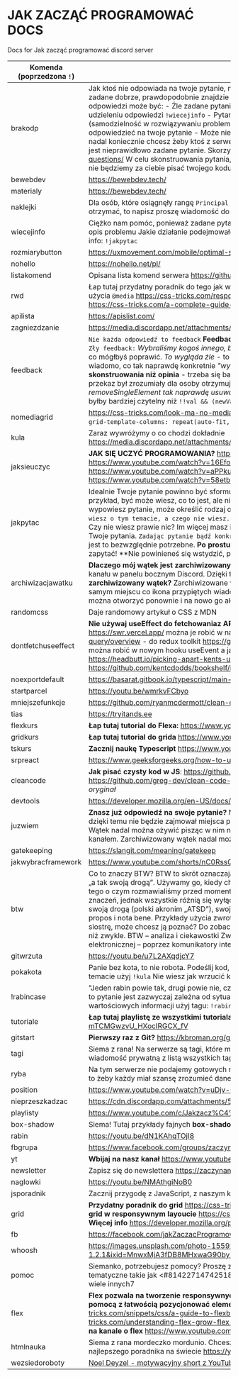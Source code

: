 # JAK ZACZĄĆ PROGRAMOWAĆ DOCS

Docs for Jak zacząć programować discord server

| Komenda (poprzedzona `!`) | Treść                                                                                                                                                                                                                                                                                                                                                                                                                                                                                                                                                                                                                                                                                                                                                                                                                                                                                                                                                                                                                                       |
| ------------------------- | ------------------------------------------------------------------------------------------------------------------------------------------------------------------------------------------------------------------------------------------------------------------------------------------------------------------------------------------------------------------------------------------------------------------------------------------------------------------------------------------------------------------------------------------------------------------------------------------------------------------------------------------------------------------------------------------------------------------------------------------------------------------------------------------------------------------------------------------------------------------------------------------------------------------------------------------------------------------------------------------------------------------------------------------- |
| brakodp                   | Jak ktoś nie odpowiada na twoje pytanie, nie pinguj losowych osób zabierając im czas. Jeżeli twoje pytanie jest zadane dobrze, prawdopodobnie znajdzie się ktoś, kto przyjdzie ci i w nim pomoże. Przyczyną braku odpowiedzi może być: - Źle zadane pytanie `!jakpytac` - Brak potrzebnych informacji, które pomogą w udzieleniu odpowiedzi `!wiecejinfo` - Pytanie jest leniwe, ten problem można łatwo rozwiązać samodzielnie (samodzielność w rozwiązywaniu problemów jest bardzo ważna w programowaniu) - Nikt obecnie nie ma czasu odpowiedzieć na twoje pytanie - Może nie ma na serwerze osoby, która potrafi rozwiązać twój problem Jeżeli nadal koniecznie chcesz żeby ktoś z serwera pomógł ci z twoim problemem, może przyczyną braku odpowiedzi jest nieprawidłowo zadane pytanie. Skorzystaj z tej apki: https://goodideagiver.github.io/how-to-ask-good-questions/ W celu skonstruowania pytania, które jest łatwiejsze do zrozumienia Po pierwsze **szanuj czas innych**, nie będziemy za ciebie pisać twojego kodu. `!ryba` |
| bewebdev                  | https://bewebdev.tech/                                                                                                                                                                                                                                                                                                                                                                                                                                                                                                                                                                                                                                                                                                                                                                                                                                                                                                                                                                                                                      |
| materialy                 | https://bewebdev.tech/                                                                                                                                                                                                                                                                                                                                                                                                                                                                                                                                                                                                                                                                                                                                                                                                                                                                                                                                                                                                                      |
| naklejki                  | Dla osób, które osiągnęły rangę `Principal member` mamy naklejki na laptopa z logiem JZP! Jeśli chcesz je otrzymać, to napisz proszę wiadomość do Filipa lub Kacpra.                                                                                                                                                                                                                                                                                                                                                                                                                                                                                                                                                                                                                                                                                                                                                                                                                                                                        |
| wiecejinfo                | Ciężko nam pomóc, ponieważ zadane pytanie ma mało informacji. Czego może brakować? Kod Dokładniejszy opis problemu Jakie działanie podejmowałeś/podejmowałaś do tej pory w celu rozwiązania problemu? Więcej info: `!jakpytac`                                                                                                                                                                                                                                                                                                                                                                                                                                                                                                                                                                                                                                                                                                                                                                                                              |
| rozmiarybutton            | https://uxmovement.com/mobile/optimal-size-and-spacing-for-mobile-buttons/                                                                                                                                                                                                                                                                                                                                                                                                                                                                                                                                                                                                                                                                                                                                                                                                                                                                                                                                                                  |
| nohello                   | https://nohello.net/pl/                                                                                                                                                                                                                                                                                                                                                                                                                                                                                                                                                                                                                                                                                                                                                                                                                                                                                                                                                                                                                     |
| listakomend               | Opisana lista komend serwera https://github.com/NowYouKnowProgramming/jzp-docs0                                                                                                                                                                                                                                                                                                                                                                                                                                                                                                                                                                                                                                                                                                                                                                                                                                                                                                                                                             |
| rwd                       | Łap tutaj przydatny poradnik do tego jak wykorzystywać **grid** i **flex** do tworzenia responsywnych stron bez użycia `@media` <https://css-tricks.com/responsive-layouts-fewer-media-queries/> **Jak używać Media query?** <https://css-tricks.com/a-complete-guide-to-css-media-queries/>6                                                                                                                                                                                                                                                                                                                                                                                                                                                                                                                                                                                                                                                                                                                                               |
| apilista                  | https://apislist.com/                                                                                                                                                                                                                                                                                                                                                                                                                                                                                                                                                                                                                                                                                                                                                                                                                                                                                                                                                                                                                       |
| zagniezdzanie             | https://media.discordapp.net/attachments/931969825545257041/990902168796164126/unknown.png                                                                                                                                                                                                                                                                                                                                                                                                                                                                                                                                                                                                                                                                                                                                                                                                                                                                                                                                                  |
| feedback                  | `Nie każda odpowiedź to feedback` **Feedback** to informacja rozwojowa, co robisz dobrze, a co możesz poprawić. `Zły feedback:` _Wybraliśmy kogoś innego, bo lepiej pasował_ - to informacja o kimś innym, a nie feedback o tym co mógłbyś poprawić. _To wygląda źle_ - to opinia, a nie informacja, co konkretnie można poprawić, ani nawet nie wiadomo, co tak naprawdę konkretnie _"wyglądało źle"_ `Dobry feedback:` **Musi być konkretny** **Jest trudniejszy do skonstruowania niż opinia** - trzeba się bardziej wysilić żeby dobrze zredagować przekazywaną treść, aby przekaz był zrozumiały dla osoby otrzymującej feedback `Przykłady dobrego feedbacku:` _Funkcja removeSingleElement tak naprawdę usuwa element po id a nie element tak jak nazwa by wskazywała_ \*tutaj if byłby bardziej czytelny niż `!!val && (newValues[key] = val);`                                                                                                                                                                                     |
| nomediagrid               | https://css-tricks.com/look-ma-no-media-queries-responsive-layouts-using-css-grid/ `css display: grid; grid-template-columns: repeat(auto-fit, minmax(320px,fr)); gap:rem;`3                                                                                                                                                                                                                                                                                                                                                                                                                                                                                                                                                                                                                                                                                                                                                                                                                                                                |
| kula                      | Zaraz wywróżymy o co chodzi dokładnie https://media.discordapp.net/attachments/931969825545257041/936657659678048266/image0.jpg3                                                                                                                                                                                                                                                                                                                                                                                                                                                                                                                                                                                                                                                                                                                                                                                                                                                                                                            |
| jaksieuczyc               | **JAK SIĘ UCZYĆ PROGRAMOWANIA?** https://www.youtube.com/watch?v=KC0AANAYoTg https://www.youtube.com/watch?v=16EfoKAAiFY https://www.youtube.com/watch?v=J4uIf17q6wE https://www.youtube.com/watch?v=aPPkufI70HM https://www.youtube.com/watch?v=2GJnpgz5VrQ https://www.youtube.com/watch?v=58etbJqMJR0 https://www.youtube.com/watch?v=NQzxGt-c9WE                                                                                                                                                                                                                                                                                                                                                                                                                                                                                                                                                                                                                                                                                        |
| jakpytac                  | Idealnie Twoje pytanie powinno być sformułowane w taki sposób, aby `wskazywało na brakujące informacje`. Na przykład, być może wiesz, co to jest, ale nie wiesz jak to działa lub dlaczego coś jest ważne. Sposób w jaki wypowiesz pytanie, może określić rodzaj otrzymywanej odpowiedzi. `Zanim zapytasz, pomyśl o tym, co już wiesz o tym temacie, a czego nie wiesz.` Czy masz dużo informacji i potrzebujesz tylko drobnych szczegółów? Czy nie wiesz prawie nic? Im więcej masz informacji na dany temat, tym bardziej inteligentne i trafne mogą być Twoje pytania. `Zadając pytanie bądź konkretny.` Najlepiej trzymać się krótkich zdań. Nie używaj więcej słów, niż jest to bezwzględnie potrzebne. **Po prostu pytaj!** Najważniejszą częścią zadawania pytań jest po prostu zapytać! **Nie powinieneś się wstydzić, prosząc o pomoc czy informację.**1                                                                                                                                                                           |
| archiwizacjawatku         | **Dlaczego mój wątek jest zarchiwizowany?** Archiwizacja wątku powoduje jego zniknięcie z widoku pod nazwą kanału w panelu bocznym Discord. Dzięki temu zakończone rozmowy nie zaśmiecają widoku. **Jak odszukać zarchiwizowany wątek?** Zarchiwizowane wątki można znaleźć pod ikoną wątków, która znajduje się w tym samym miejscu co ikona przypiętych wiadomości kanału. Oczywiście, każdy zarchiwizowany wątek będzie można otworzyć ponownie i na nowo go aktywować, po prostu wysyłając w nim wiadomość.                                                                                                                                                                                                                                                                                                                                                                                                                                                                                                                             |
| randomcss                 | Daje randomowy artykuł o CSS z MDN                                                                                                                                                                                                                                                                                                                                                                                                                                                                                                                                                                                                                                                                                                                                                                                                                                                                                                                                                                                                          |
| dontfetchuseeffect        | **Nie używaj useEffect do fetchowaniaz API** można skorzystać z: <https://react-query.tanstack.com/> <https://swr.vercel.app/> można je robić w narzędziach do zarządzania stanem <https://redux-toolkit.js.org/rtk-query/overview> - do redux toolkit <https://github.com/pmndrs/zustand> w przyszłości pewnie takie rzeczy będzie można robić w nowym hooku useEvent a jak chcesz robić bez bibliotek to możesz skorzystać z <https://headbutt.io/picking-apart-kents-useasync/> (potrzebny useSafeDispatch - <https://github.com/kentcdodds/bookshelf/issues/106>)                                                                                                                                                                                                                                                                                                                                                                                                                                                                       |
| noexportdefault           | https://basarat.gitbook.io/typescript/main-1/defaultisbad                                                                                                                                                                                                                                                                                                                                                                                                                                                                                                                                                                                                                                                                                                                                                                                                                                                                                                                                                                                   |
| startparcel               | https://youtu.be/wmrkvFCbyo                                                                                                                                                                                                                                                                                                                                                                                                                                                                                                                                                                                                                                                                                                                                                                                                                                                                                                                                                                                                                 |
| mniejszefunkcje           | https://github.com/ryanmcdermott/clean-code-javascript#functions                                                                                                                                                                                                                                                                                                                                                                                                                                                                                                                                                                                                                                                                                                                                                                                                                                                                                                                                                                            |
| tias                      | https://tryitands.ee                                                                                                                                                                                                                                                                                                                                                                                                                                                                                                                                                                                                                                                                                                                                                                                                                                                                                                                                                                                                                        |
| flexkurs                  | **Łap tutaj tutorial do Flexa:** https://www.youtube.com/watch?v=o_GnXwio5Hs                                                                                                                                                                                                                                                                                                                                                                                                                                                                                                                                                                                                                                                                                                                                                                                                                                                                                                                                                                |
| gridkurs                  | **Łap tutaj tutorial do grida** https://www.youtube.com/watch?v=HaDYXVqbJcw                                                                                                                                                                                                                                                                                                                                                                                                                                                                                                                                                                                                                                                                                                                                                                                                                                                                                                                                                                 |
| tskurs                    | **Zacznij naukę Typescript** https://www.youtube.com/watch?v=5CBZ6DymX0Y                                                                                                                                                                                                                                                                                                                                                                                                                                                                                                                                                                                                                                                                                                                                                                                                                                                                                                                                                                    |
| srpreact                  | https://www.geeksforgeeks.org/how-to-use-single-responsibility-principle-in-reactjs/                                                                                                                                                                                                                                                                                                                                                                                                                                                                                                                                                                                                                                                                                                                                                                                                                                                                                                                                                        |
| cleancode                 | **Jak pisać czysty kod w JS**: https://github.com/ryanmcdermott/clean-code-javascript **Tutaj po polsku**: https://github.com/greg-dev/clean-code-javascript-pl _chociaż tłumaczenie nie jest tak dobrze zrozumiałe jak oryginał_                                                                                                                                                                                                                                                                                                                                                                                                                                                                                                                                                                                                                                                                                                                                                                                                           |
| devtools                  | https://developer.mozilla.org/en-US/docs/Learn/Common_questions/What_are_browser_developer_tools                                                                                                                                                                                                                                                                                                                                                                                                                                                                                                                                                                                                                                                                                                                                                                                                                                                                                                                                            |
| juzwiem                   | **Znasz już odpowiedź na swoje pytanie?** Możesz napisać komendę `/close` w wątku aby go zarchiwizować, dzięki temu nie będzie zajmował miejsca pod kanałami w panelu bocznym discorda. **Co się stanie z wątkiem?** Wątek nadal można ożywić pisząc w nim nową wiadomość i powróci on wtedy do tego samego miejsca pod kanałem. Zarchiwizowany wątek nadal można wyszukać i czytać.                                                                                                                                                                                                                                                                                                                                                                                                                                                                                                                                                                                                                                                        |
| gatekeeping               | https://slangit.com/meaning/gatekeep                                                                                                                                                                                                                                                                                                                                                                                                                                                                                                                                                                                                                                                                                                                                                                                                                                                                                                                                                                                                        |
| jakwybracframework        | https://www.youtube.com/shorts/nC0RssQABmc                                                                                                                                                                                                                                                                                                                                                                                                                                                                                                                                                                                                                                                                                                                                                                                                                                                                                                                                                                                                  |
| btw                       | Co to znaczy BTW? BTW to skrót oznaczający „By The Way”, co stanowi odpowiednik polskiego „przy okazji” lub „a tak swoją drogą”. Używamy go, kiedy chcemy poruszyć w rozmowie inny wątek, który nawiązuje jednak do tego o czym rozmawialiśmy przed momentem. Definicja – co to znaczy BTW Akronim BTW posiada kilka znaczeń, jednak wszystkie różnią się wyłącznie kosmetycznie:. a tak przy okazji (polski akronim „ATPO”), a tak swoją drogą (polski akronim „ATSD”), swoją drogą, nawiasem mówiąc. BTW jest tożsame także ze zwrotami à propos i nota bene. Przykłady użycia zwrotu BTW Tomasz to mój dobry kolega. BTW, ma bardzo przystojną siostrę, może chcesz ją poznać? Do zobaczenia jutro, a tak BTW pamiętaj że spotykamy się godzinę wcześniej niż zwykle. BTW – analiza i ciekawostki Zwrot BTW wykorzystywany jest najczęściej w komunikacji elektronicznej – poprzez komunikatory internetowe, SMSy czy e-maile.                                                                                                           |
| gitwrzuta                 | https://youtu.be/u7L2AXqdjcY7                                                                                                                                                                                                                                                                                                                                                                                                                                                                                                                                                                                                                                                                                                                                                                                                                                                                                                                                                                                                               |
| pokakota                  | Panie bez kota, to nie robota. Podeślij kod, bo bez tego nie damy rady pomóc. Po więcej przydatnego info w tym temacie użyj `!kula` Nie wiesz jak wrzucić kod na GitHub? Użyj `!gitwrzuta`1                                                                                                                                                                                                                                                                                                                                                                                                                                                                                                                                                                                                                                                                                                                                                                                                                                                 |
| !rabincase                | "Jeden rabin powie tak, drugi powie nie, czyli pytanie, na które nie ma jednoznacznej odpowiedzi. Odpowiedź na to pytanie jest zazwyczaj zależna od sytuacji lub osoby, która na to pytanie odpowiada. Po więcej wartościowych informacji użyj tagu: `!rabin`"                                                                                                                                                                                                                                                                                                                                                                                                                                                                                                                                                                                                                                                                                                                                                                              |
| tutoriale                 | **Łap tutaj playlistę ze wszystkimi tutorialami z kanału** https://youtube.com/playlist?list=PLvyZdqt1XP-mTCMGwzvU_HXocIRGCX_fV                                                                                                                                                                                                                                                                                                                                                                                                                                                                                                                                                                                                                                                                                                                                                                                                                                                                                                             |
| gitstart                  | **Pierwszy raz z Git?** <https://kbroman.org/github_tutorial/pages/first_time.html>                                                                                                                                                                                                                                                                                                                                                                                                                                                                                                                                                                                                                                                                                                                                                                                                                                                                                                                                                         |
| tagi                      | Siema z rana! Na serwerze są tagi, które mogą zawierać przydatne informacje. Wpisz !tag list żeby dostać wiadomość prywatną z listą wszystkich tagów.                                                                                                                                                                                                                                                                                                                                                                                                                                                                                                                                                                                                                                                                                                                                                                                                                                                                                       |
| ryba                      | Na tym serwerze nie podajemy gotowych rozwiązań. Stosujemy zasadę „daj wędkę zamiast ryby”. Dbamy tutaj o to żeby każdy miał szansę zrozumieć dane zagadnienie.0                                                                                                                                                                                                                                                                                                                                                                                                                                                                                                                                                                                                                                                                                                                                                                                                                                                                            |
| position                  | https://www.youtube.com/watch?v=uDjv-CsXqbs <https://developer.mozilla.org/en-US/docs/Web/CSS/position>                                                                                                                                                                                                                                                                                                                                                                                                                                                                                                                                                                                                                                                                                                                                                                                                                                                                                                                                     |
| nieprzeszkadzac           | https://cdn.discordapp.com/attachments/584850909725458503/932062776237637633/Do_not_disturb.mp4                                                                                                                                                                                                                                                                                                                                                                                                                                                                                                                                                                                                                                                                                                                                                                                                                                                                                                                                             |
| playlisty                 | https://www.youtube.com/c/Jakzacz%C4%85%C4%87programowa%C4%87/playlists                                                                                                                                                                                                                                                                                                                                                                                                                                                                                                                                                                                                                                                                                                                                                                                                                                                                                                                                                                     |
| box-shadow                | Siema! Tutaj przykłady fajnych **box-shadow** <https://getcssscan.com/css-box-shadow-examples>                                                                                                                                                                                                                                                                                                                                                                                                                                                                                                                                                                                                                                                                                                                                                                                                                                                                                                                                              |
| rabin                     | https://youtu.be/dN1KAhqTOjI8                                                                                                                                                                                                                                                                                                                                                                                                                                                                                                                                                                                                                                                                                                                                                                                                                                                                                                                                                                                                               |
| fbgrupa                   | https://www.facebook.com/groups/zaczynamy.programowac/                                                                                                                                                                                                                                                                                                                                                                                                                                                                                                                                                                                                                                                                                                                                                                                                                                                                                                                                                                                      |
| yt                        | **Wbijaj na nasz kanał** https://www.youtube.com/channel/UCF4jzVCa2J45NXnNtf6XBoA?sub_confirmation=1                                                                                                                                                                                                                                                                                                                                                                                                                                                                                                                                                                                                                                                                                                                                                                                                                                                                                                                                        |
| newsletter                | Zapisz się do newslettera https://zaczynamyprogramowac.pl/                                                                                                                                                                                                                                                                                                                                                                                                                                                                                                                                                                                                                                                                                                                                                                                                                                                                                                                                                                                  |
| naglowki                  | https://youtu.be/NMAthgiNoB0                                                                                                                                                                                                                                                                                                                                                                                                                                                                                                                                                                                                                                                                                                                                                                                                                                                                                                                                                                                                                |
| jsporadnik                | Zacznij przygodę z JavaScript, z naszym kursem **"JavaScript od zera"**! https://youtu.be/n-cW9HzpnRk0                                                                                                                                                                                                                                                                                                                                                                                                                                                                                                                                                                                                                                                                                                                                                                                                                                                                                                                                      |
| grid                      | **Przydatny poradnik do grid** <https://css-tricks.com/snippets/css/complete-guide-grid/> **Prosty przykład użycia grid w responsywnym layoucie** <https://css-tricks.com/a-responsive-grid-layout-with-no-media-queries/> **Więcej info** <https://developer.mozilla.org/pl/docs/Web/CSS/grid>                                                                                                                                                                                                                                                                                                                                                                                                                                                                                                                                                                                                                                                                                                                                             |
| fb                        | https://facebook.com/jakZaczacProgramowac/                                                                                                                                                                                                                                                                                                                                                                                                                                                                                                                                                                                                                                                                                                                                                                                                                                                                                                                                                                                                  |
| whoosh                    | https://images.unsplash.com/photo-1559268950-2d7ceb2efa3a?ixlib=rb-1.2.1&ixid=MnwxMjA3fDB8MHxwaG90by1wYWdlfHx8fGVufDB8fHx8&auto=format&fit=crop&w=928&q=40                                                                                                                                                                                                                                                                                                                                                                                                                                                                                                                                                                                                                                                                                                                                                                                                                                                                                  |
| pomoc                     | Siemanko, potrzebujesz pomocy? Proszę zadaj swoje pytanie w kategorii `Zadaj pytanie`, są tam kanały tematyczne takie jak <#814227147425185808> , <#822033261898629161> , <#822033286150750219> i wiele innych7                                                                                                                                                                                                                                                                                                                                                                                                                                                                                                                                                                                                                                                                                                                                                                                                                             |
| flex                      | **Flex pozwala na tworzenie responsywnych elementów bez używania media query. Można też za jego pomocą z łatwością pozycjonować elementy na stronie.** Przydatny poradnik do flex <https://css-tricks.com/snippets/css/a-guide-to-flexbox/> Omówienie flex-grow, flex-shrink i flex-basis <https://css-tricks.com/understanding-flex-grow-flex-shrink-and-flex-basis/> Ściągawka <https://flexbox.malven.co/> **Film na kanale o flex** https://www.youtube.com/watch?v=o_GnXwio5Hs8                                                                                                                                                                                                                                                                                                                                                                                                                                                                                                                                                        |
| htmlnauka                 | Siema z rana mordeczko mordunio. Chcesz się nauczyć HTML szybko i bezboleśnie? Łap tutaj link do najlepszego poradnika na świecie https://youtu.be/opNgrPv3Qw8                                                                                                                                                                                                                                                                                                                                                                                                                                                                                                                                                                                                                                                                                                                                                                                                                                                                              |
| wezsiedoroboty            | [Noel Deyzel - motywacyjny short z YouTube](https://youtube.com/shorts/B242LLqqAiE?feature=share)                                                                                                                                                                                                                                                                                                                                                                                                                                                                                                                                                                                                                                                                                                                                                                                                                                                                                                                                           |
